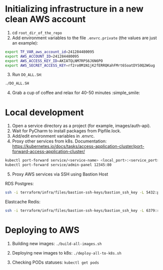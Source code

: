 # Initializing infrastructure in a new clean AWS account

1. cd `root_dir_of_the_repo`
2. Add environment variables to the file `.envrc.private` (the values are just an example):
```bash
export TF_VAR_aws_account_id=241284480095
export AWS_ACCOUNT_ID=241284480095
export AWS_ACCESS_KEY_ID=AKIATQLNM7RPS6J6N6PO
export AWS_SECRET_ACCESS_KEY=rf2ro0M1N1jK2fERRQKahFMrt6SoatDYS0Q2WGug
```
3. Run `DO_ALL.SH`:
```bash
./DO_ALL.SH
```
4. Grab a cup of coffee and relax for 40-50 minutes :simple_smile:


# Local development

1. Open a service directory as a project (for example, images/auth-api).
2. Wait for PyCharm to install packages from Pipfile.lock.
3. Add/edit environment variables in .envrc.
4. Proxy other services from k8s.
Documentation: https://kubernetes.io/docs/tasks/access-application-cluster/port-forward-access-application-cluster/

```bash
kubectl port-forward service/<service-name> <local_port>:<service_port>
kubectl port-forward service/admin-panel 12345:80
```

5. Proxy AWS services via SSH using Bastion Host

RDS Postgres:
```bash
ssh -i terraform/infra/files/bastion-ssh-keys/bastion_ssh_key -L 5432:postgres.cqdoof7q4aet.us-east-1.rds.amazonaws.com:5432 -N ubuntu@52.91.51.189
```

Elastcache Redis:
```bash
ssh -i terraform/infra/files/bastion-ssh-keys/bastion_ssh_key -L 6379:redis-cluster-repl-group.wwpkm1.ng.0001.use1.cache.amazonaws.com:6379 -N ubuntu@52.91.51.189
```


# Deploying to AWS

1. Building new images:
`./build-all-images.sh`


2. Deploying new images to k8s:
`./deploy-all-to-k8s.sh`


3. Checking PODs statuses:
`kubectl get pods`
